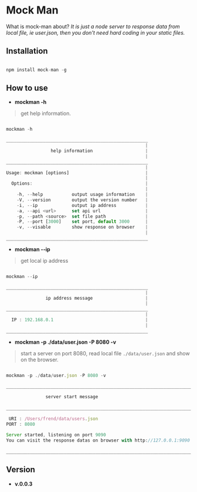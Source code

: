 # Mock Man

What is mock-man about? *It is just a node server to response data from local file, ie user.json, then you don't need hard coding in your static files.*

## Installation

```javascript

npm install mock-man -g

```

## How to use

- **mockman -h**

> get help information.

```javascript

mockman -h

______________________________________________________
                                                     |
                 help information                    |
                                                     |
______________________________________________________
                                                     |
Usage: mockman [options]                             |
                                                     |
  Options:                                           |
                                                     |
    -h, --help           output usage information    |
    -V, --version        output the version number   |
    -i, --ip             output ip address           |
    -a, --api <url>      set api url                 |
    -p, --path <source>  set file path               |
    -P, --port [3000]    set port, default 3000      |
    -v, --visable        show response on browser    |
                                                     |
______________________________________________________

```

- **mockman --ip**

> get local ip address

```javascript

mockman --ip

______________________________________________________
                                                     |
               ip address message                    |
                                                     |
______________________________________________________
                                                     |
  IP : 192.168.0.1                                   |
                                                     |
______________________________________________________

```

- **mockman -p ./data/user.json -P 8080 -v**

> start a server on port 8080, read local file `./data/user.json` and show on the browser.

```javascript

mockman -p ./data/user.json -P 8080 -v

_________________________________________________________________________
                                                                        |
               server start message                                     |
                                                                        |
_________________________________________________________________________
                                                                        |
 URI : /Users/frend/data/users.json                                     |
PORT : 8080                                                             |
                                                                        |
Server started, listening on port 9090                                  |
You can visit the response datas on browser with http://127.0.0.1:9090  |
                                                                        |
_________________________________________________________________________

```

## Version

- **v.0.0.3**
